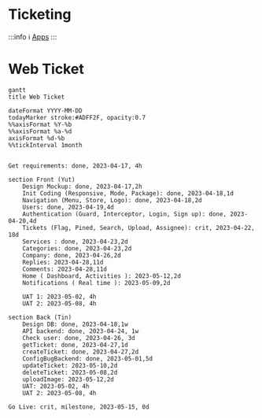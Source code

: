 # Ticketing

<style>
    /*
    html, body, .ui-content {
        background-color: black;
        color: lightgray;
    }
    */
    .markdown-body { max-width: 1500px; }
    .div-mermaid { max-width: 3000px; }
</style>

:::info
:information_source: [Apps](https://hackmd.io/uhpwmOWLQgqIBC1NdnsQ5g?view)
:::


# Web Ticket
```mermaid
gantt
title Web Ticket

dateFormat YYYY-MM-DD
todayMarker stroke:#ADFF2F, opacity:0.7
%%axisFormat %Y-%b
%%axisFormat %a-%d
axisFormat %d-%b
%%tickInterval 1month


Get requirements: done, 2023-04-17, 4h 

section Front (Yut)
    Design Mockup: done, 2023-04-17,2h
    Init Coding (Responsive, Mode, Package): done, 2023-04-18,1d
    Navigation (Menu, Store, Logo): done, 2023-04-18,2d
    Users: done, 2023-04-19,4d
    Authentication (Guard, Interceptor, Login, Sign up): done, 2023-04-20,4d
    Tickets (Flag, Pined, Search, Upload, Assignee): crit, 2023-04-22, 18d
    Services : done, 2023-04-23,2d
    Categories: done, 2023-04-23,2d
    Company: done, 2023-04-26,2d
    Replies: 2023-04-28,11d
    Comments: 2023-04-28,11d
    Home ( Dashboard, Activities ): 2023-05-12,2d
    Notifications ( Real time ): 2023-05-09,2d 
    
    UAT 1: 2023-05-02, 4h
    UAT 2: 2023-05-08, 4h 
    
section Back (Tin)
    Design DB: done, 2023-04-18,1w 
    API backend: done, 2023-04-24, 1w
    Check user: done, 2023-04-26, 3d 
    getTicket: done, 2023-04-27,1d 
    createTicket: done, 2023-04-27,2d
    ConfigBugBackend: done, 2023-05-01,5d
    updateTicket: 2023-05-10,2d 
    deleteTicket: 2023-05-08,2d
    uploadImage: 2023-05-12,2d
    UAT: 2023-05-02, 4h
    UAT 2: 2023-05-08, 4h 

Go Live: crit, milestone, 2023-05-15, 0d

```